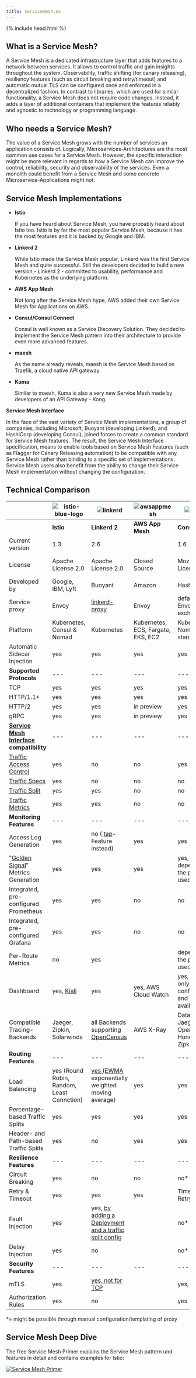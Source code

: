 ```yaml
---
title: servicemesh.es
---
```


{% include head.html %}

## What is a Service Mesh?

A Service Mesh is a dedicated infrastructure layer that adds features to a network between services. It allows to control traffic and gain insights throughout the system. Observability, traffic shifting (for canary releasing), resiliency features (such as circuit breaking and retry/timeout) and automatic mutual TLS can be configured once and enforced in a decentralized fashion. In contrast to libraries, which are used for similar functionality, a Service Mesh does not require code changes. Instead, it adds a layer of additional containers that implement the features reliably and agnostic to technology or programming language.  

## Who needs a Service Mesh?

The value of a Service Mesh grows with the number of services an application consists of. Logically, Microservices-Architectures are the most common use cases for a Service Mesh. However, the specific interaction might be more relevant in regards to how a Service Mesh can improve the control, reliability, security and observability of the services. Even a monolith could benefit from a Service Mesh and some concrete Microservice-Applications might not.

## Service Mesh Implementations

- **Istio**

   If you have heard about Service Mesh, you have probably heard about Istio too. Istio is by far the most popular Service Mesh, because it has the most features and it is backed by Google and IBM.
-  **Linkerd 2**

   While Istio made the Service Mesh popular, Linkerd was the first Service Mesh and quite successful. Still the developers decided to build a new version - Linkerd 2 - committed to usability, performance and Kubernetes as the underlying platform.  
-  **AWS App Mesh**

   Not long after the Service Mesh hype, AWS added their own Service Mesh for Applications on AWS.
-  **Consul/Consul Connect**

   Consul is well known as a Service Discovery Solution. They decided to implement the Service Mesh pattern into their architecture to provide even more advanced features.
-  **maesh**

   As the name already reveals, maesh is the Service Mesh based on Traefik, a cloud native API gateway.
-  **Kuma**

   Similar to maesh, Kuma is also a very new Service Mesh made by developers of an API Gateway - Kong.

**Service Mesh Interface**

In the face of the vast variety of Service Mesh implementations, a group of companies, including Microsoft, Buoyant (developing Linkerd), and HashiCorp (developing Consul), joined forces to create a common standard for Service Mesh features. The result, the Service Mesh Interface specification, means to enable tools based on Service Mesh Features (such as Flagger for Canary Releasing automation) to be compatible with any Service Mesh rather than binding to a specific set of implementations. Service Mesh users also benefit from the ability to change their Service Mesh implementation without changing the configuration.



## Technical Comparison

|                                                              | ![istio-blue-logo](img/istio.png)          | ![linkerd](img/linkerd.png)                                  | ![awsappmesh](img/awsappmesh.png)  | ![consul](img/consul.png)                        | ![maesh](img/maesh.svg) | ![kuma](img/kuma.png)   |
| ------------------------------------------------------------ | ------------------------------------------ | ------------------------------------------------------------ | ---------------------------------- | ------------------------------------------------ | ----------------------- | ----------------------- |
|                                                              | **Istio**                                  | **Linkerd 2**                                                | **AWS App Mesh**                   | **Consul**                                       | **mæsh**                | **Kuma**                |
| Current version                                              | 1.3                                        | 2.6                                                          |                                    | 1.6                                              | 0.7                     | 0.2                     |
| License                                                      | Apache License 2.0                         | Apache License 2.0                                           | Closed Source                      | Mozilla License                                  | Apache License 2.0      | Apache License 2.0      |
| Developed by                                                 | Google, IBM, Lyft                          | Buoyant                                                      | Amazon                             | HashiCorp                                        | containous              | Kong                    |
| Service proxy                                                | Envoy                                      | [linkerd-proxy](https://github.com/linkerd/linkerd2-proxy)   | Envoy                              | defaults to Envoy, exchangeable                  | Traefik                 | Envoy                   |
| Platform                                                     | Kubernetes, Consul & Nomad                 | Kubernetes                                                   | Kubernetes, ECS, Fargate, EKS, EC2 | Kubernetes, Nomad, standalone                    | Kubernetes              | Kubernetes, "universal" |
| Automatic Sidecar Injection                                  | yes                                        | yes                                                          | yes                                | yes                                              | yes (per Node)          | yes                     |
| **Supported Protocols**                                      | ---                                        | ---                                                          | ---                                | ---                                              | ---                     | ---                     |
| TCP                                                          | yes                                        | yes                                                          | yes                                | yes                                              | yes                     | yes                     |
| HTTP/1.1+                                                    | yes                                        | yes                                                          | yes                                | yes                                              | yes                     | yes                     |
| HTTP/2                                                       | yes                                        | yes                                                          | in preview                         | yes                                              |                         |                         |
| gRPC                                                         | yes                                        | yes                                                          | in preview                         | yes                                              |                         |                         |
| **[Service Mesh Interface](https://smi-spec.io/) compatibility** | ---                                        | ---                                                          | ---                                | ---                                              | ---                     | ---                     |
| [Traffic Access Control](https://github.com/deislabs/smi-spec/blob/master/traffic-access-control.md) | yes                                        | no                                                           | no                                 | yes                                              | yes                     | no                      |
| [Traffic Specs](https://github.com/deislabs/smi-spec/blob/master/traffic-specs.md) | yes                                        | no                                                           | no                                 | no                                               | yes                     | no                      |
| [Traffic Split](https://github.com/deislabs/smi-spec/blob/master/traffic-split.md) | yes                                        | yes                                                          | no                                 | no                                               | yes                     | no                      |
| [Traffic Metrics](https://github.com/deislabs/smi-spec/blob/master/traffic-metrics.md) | yes                                        | yes                                                          | no                                 | no                                               | no                      | no                      |
| **Monitoring Features**                                      | ---                                        | ---                                                          | ---                                | ---                                              | ---                     | ---                     |
| Access Log Generation                                        | yes                                        | no ( [tap](https://linkerd.io/2/reference/cli/tap/)-Feature instead) | yes                                | yes                                              | yes                     | yes                     |
| "[Golden Signal](https://landing.google.com/sre/sre-book/chapters/monitoring-distributed-systems/#xref_monitoring_golden-signals)" Metrics Generation | yes                                        | yes                                                          | yes                                | yes, depending on the proxy used                 | yes                     | no*                     |
| Integrated, pre-configured Prometheus                        | yes                                        | yes                                                          | no                                 | no                                               | yes                     | no                      |
| Integrated, pre-configured Grafana                           | yes                                        | yes                                                          | no                                 | no                                               |                         | no                      |
| Per-Route Metrics                                            | no                                         | yes                                                          |                                    | depending on the proxy used                      |                         | no                      |
| Dashboard                                                    | yes, [Kiali](https://www.kiali.io)         | yes                                                          | yes, AWS Cloud Watch               | yes, showing only configuration and availability | no                      | no                      |
| Compatible Tracing-Backends                                  | Jaeger, Zipkin, Solarwinds                 | all Backends supporting [OpenCensus](https://opencensus.io/service/exporters/) | AWS X-Ray                          | Datadog, Jaeger, OpenTracing, Honeycomb, Zipkin  | Jaeger                  | -                       |
| **Routing Features**                                         | ---                                        | ---                                                          | ---                                | ---                                              | ---                     | ---                     |
| Load Balancing                                               | yes (Round Robin, Random, Least Connction) | [yes (EWMA](https://linkerd.io/2/features/load-balancing/) exponentially weighted moving average) | yes                                | yes                                              | yes                     |                         |
| Percentage-based Traffic Splits                              | yes                                        | yes                                                          | yes                                | yes                                              | yes                     | yes                     |
| Header- and Path-based Traffic Splits                        | yes                                        | no                                                           | yes                                | yes                                              | no                      | no*                     |
| **Resilience Features**                                      | ---                                        | ---                                                          | ---                                | ---                                              | ---                     | ---                     |
| Circuit Breaking                                             | yes                                        | no                                                           | no                                 | no*                                              | yes                     | no*                     |
| Retry & Timeout                                              | yes                                        | yes                                                          | yes                                | Timeout yes, Retry no*                           | yes                     | no*                     |
| Fault Injection                                              | yes                                        | yes, [by adding a Deployment and a traffic split config](https://linkerd.io/2/tasks/fault-injection/) |                                    | no*                                              | no                      | no*                     |
| Delay Injection                                              | yes                                        | no                                                           |                                    | no*                                              | no                      | no*                     |
| **Security Features**                                        | ---                                        | ---                                                          | ---                                | ---                                              | ---                     | ---                     |
| mTLS                                                         | yes                                        | [yes, not for TCP](https://linkerd.io/2/features/automatic-mtls/) |                                    | yes, via [Vault](https://www.vaultproject.io)    | no                      | yes                     |
| Authorization Rules                                          | yes                                        | no                                                           |                                    | yes                                              | no                      | yes                     |

*= might be possible through manual configuration/templating of proxy

## Service Mesh Deep Dive

The free Service Mesh Primer explains the Service Mesh pattern und features in detail and contains examples for Istio:

[![Service Mesh Primer](img/primer.jpeg)](http://leanpub.com/service-mesh-primer)
